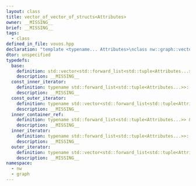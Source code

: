 ```yaml
---
layout: class
title: vector_of_vector_of_structs<Attributes>
owner: __MISSING__
brief: __MISSING__
tags:
  - class
defined_in_file: vovos.hpp
declaration: "template <typename... Attributes>\nclass nw::graph::vector_of_vector_of_structs;"
dtor: unspecified
typedefs:
  base:
    definition: std::vector<std::forward_list<std::tuple<Attributes...>>>
    description: __MISSING__
  const_inner_iterator:
    definition: typename std::forward_list<std::tuple<Attributes...>>::const_iterator
    description: __MISSING__
  const_outer_iterator:
    definition: typename std::vector<std::forward_list<std::tuple<Attributes...>>>::const_iterator
    description: __MISSING__
  inner_container_ref:
    definition: typename std::forward_list<std::tuple<Attributes...>> &
    description: __MISSING__
  inner_iterator:
    definition: typename std::forward_list<std::tuple<Attributes...>>::iterator
    description: __MISSING__
  outer_iterator:
    definition: typename std::vector<std::forward_list<std::tuple<Attributes...>>>::iterator
    description: __MISSING__
namespace:
  - nw
  - graph
---
```


```{index}  vector_of_vector_of_structs<Attributes>
```

